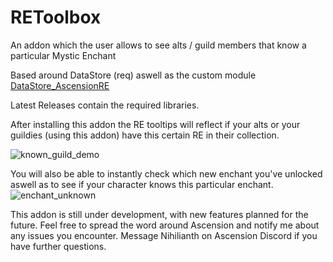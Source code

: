 # REToolbox
An addon which the user allows to see alts / guild members that know a particular Mystic Enchant

Based around DataStore (req) aswell as the custom module [DataStore_AscensionRE](https://github.com/Nihilianth/DataStore_AscensionRE)

Latest Releases contain the required libraries.

After installing this addon the RE tooltips will reflect if your alts or your guildies (using this addon) have this certain RE in their collection.

![known_guild_demo](https://user-images.githubusercontent.com/6731717/113483263-d2f7cc80-94a2-11eb-991a-5077097ade52.png)

You will also be able to instantly check which new enchant you've unlocked aswell as to see if your character knows this particular enchant.
![enchant_unknown](https://user-images.githubusercontent.com/6731717/113483252-c96e6480-94a2-11eb-9809-59cfa56a9fea.png)

This addon is still under development, with new features planned for the future. Feel free to spread the word around Ascension and notify me about any issues you encounter. Message Nihilianth on Ascension Discord if you have further questions.
